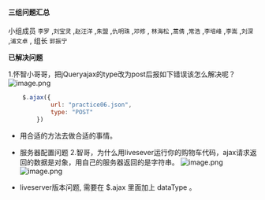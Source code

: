 #### 三组问题汇总 

小组成员 `李罗` ,`刘宝灵` ,`赵汪洋` ,`朱盟` ,`仇明珠` ,`邓修` , `林海松` ,`蒿倩` ,`常浩` ,`李培峰` ,`李嵩` ,`刘深` ,`浦文卓` , 组长 `郭振宁`

**已解决问题**

1.怀智小哥哥，把jQueryajax的type改为post后报如下错误该怎么解决呢？
![image.png](https://upload-images.jianshu.io/upload_images/18464133-0ec266ea2769c163.png?imageMogr2/auto-orient/strip%7CimageView2/2/w/1240)
```javascript
    $.ajax({
            url: "practice06.json",
            type: "POST"
        })
```
* 用合适的方法去做合适的事情。 
* 服务器配置问题
2.智哥，为什么用livesever运行你的购物车代码，ajax请求返回的数据是对象，用自己的服务器返回的是字符串。
![image.png](https://upload-images.jianshu.io/upload_images/18464133-c087f1a73c1c51c6.png?imageMogr2/auto-orient/strip%7CimageView2/2/w/1240)
![image.png](https://upload-images.jianshu.io/upload_images/18464133-31b9bf88b2ea7168.png?imageMogr2/auto-orient/strip%7CimageView2/2/w/1240)

* liveserver版本问题, 需要在 $.ajax 里面加上 dataType 。